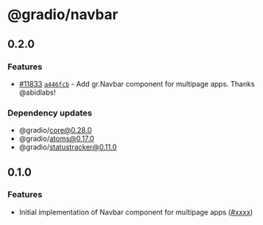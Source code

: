 # @gradio/navbar

## 0.2.0

### Features

- [#11833](https://github.com/gradio-app/gradio/pull/11833) [`a446fcb`](https://github.com/gradio-app/gradio/commit/a446fcba6f3fe59c32194beb7f27fb6f80b61347) - Add gr.Navbar component for multipage apps.  Thanks @abidlabs!

### Dependency updates

- @gradio/core@0.28.0
- @gradio/atoms@0.17.0
- @gradio/statustracker@0.11.0

## 0.1.0

### Features

- Initial implementation of Navbar component for multipage apps ([#xxxx](https://github.com/gradio-app/gradio/pull/xxxx))